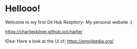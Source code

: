 # Hellooo!
Welcome to my first Git Hub Respitory-
                My personal website :)

https://charliexkilner.github.io/charlie/


IDea: 
Have a look at the UI of; https://emojipedia.org/
